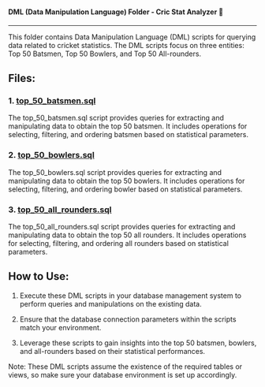 # <h4 align="left"> DML (Data Manipulation Language) Folder - Cric Stat Analyzer 🏏 </h4>

<hr>

This folder contains Data Manipulation Language (DML) scripts for querying data related to cricket statistics. The DML scripts focus on three entities: Top 50 Batsmen, Top 50 Bowlers, and Top 50 All-rounders.

## Files:

### 1. [top_50_batsmen.sql](./top_50_batsmen.sql)

The top_50_batsmen.sql script provides queries for extracting and manipulating data to obtain the top 50 batsmen. It includes operations for selecting, filtering, and ordering batsmen based on statistical parameters.

### 2. [top_50_bowlers.sql](./top_50_bowlers.sql)

The top_50_bowlers.sql script provides queries for extracting and manipulating data to obtain the top 50 bowlers. It includes operations for selecting, filtering, and ordering bowler based on statistical parameters.

### 3. [top_50_all_rounders.sql](./top_50_all_rounders.sql)

The top_50_all_rounders.sql script provides queries for extracting and manipulating data to obtain the top 50 all rounders. It includes operations for selecting, filtering, and ordering all rounders based on statistical parameters.

## How to Use:

1. Execute these DML scripts in your database management system to perform queries and manipulations on the existing data.

2. Ensure that the database connection parameters within the scripts match your environment.

3. Leverage these scripts to gain insights into the top 50 batsmen, bowlers, and all-rounders based on their statistical performances.

Note: These DML scripts assume the existence of the required tables or views, so make sure your database environment is set up accordingly.
